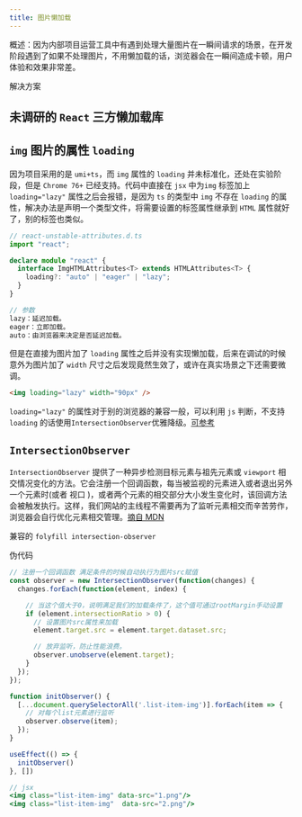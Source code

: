 ```yaml
---
title: 图片懒加载
---
```


概述：因为内部项目运营工具中有遇到处理大量图片在一瞬间请求的场景，在开发阶段遇到了如果不处理图片，不用懒加载的话，浏览器会在一瞬间造成卡顿，用户体验和效果非常差。

解决方案

## 未调研的 `React` 三方懒加载库

## `img` 图片的属性 `loading`

  因为项目采用的是 `umi+ts`，而 `img` 属性的 `loading` 并未标准化，还处在实验阶段，但是 `Chrome 76+` 已经支持。代码中直接在 `jsx` 中为`img` 标签加上 `loading="lazy"` 属性之后会报错，是因为 `ts` 的类型中 `img` 不存在 `loading` 的属性，解决办法是声明一个类型文件，将需要设置的标签属性继承到 `HTML` 属性就好了，别的标签也类似。

  ```ts
  // react-unstable-attributes.d.ts
  import "react";

  declare module "react" {
    interface ImgHTMLAttributes<T> extends HTMLAttributes<T> {
      loading?: "auto" | "eager" | "lazy";
    }
  }

  // 参数
  lazy：延迟加载。
  eager：立即加载。
  auto：由浏览器来决定是否延迟加载。
  ```

  但是在直接为图片加了 `loading` 属性之后并没有实现懒加载，后来在调试的时候意外为图片加了 `width` 尺寸之后发现竟然生效了，或许在真实场景之下还需要微调。

  ```html
  <img loading="lazy" width="90px" />
  ```

  `loading="lazy"` 的属性对于别的浏览器的兼容一般，可以利用 `js` 判断，不支持 `loading` 的话使用`IntersectionObserver`优雅降级。[可参考](https://juejin.im/post/6844903830581149710)

## `IntersectionObserver`

  `IntersectionObserver` 提供了一种异步检测目标元素与祖先元素或 `viewport` 相交情况变化的方法。它会注册一个回调函数，每当被监视的元素进入或者退出另外一个元素时(或者 视口 )，或者两个元素的相交部分大小发生变化时，该回调方法会被触发执行。这样，我们网站的主线程不需要再为了监听元素相交而辛苦劳作，浏览器会自行优化元素相交管理。[摘自 MDN](https://developer.mozilla.org/zh-CN/docs/Web/API/Intersection_Observer_API)

  兼容的 `folyfill intersection-observer`

  伪代码

  ```jsx
  // 注册一个回调函数 满足条件的时候自动执行为图片src赋值
  const observer = new IntersectionObserver(function(changes) {
    changes.forEach(function(element, index) {

      // 当这个值大于0，说明满足我们的加载条件了，这个值可通过rootMargin手动设置
      if (element.intersectionRatio > 0) {
        // 设置图片src属性来加载
        element.target.src = element.target.dataset.src;

        // 放弃监听，防止性能浪费。
        observer.unobserve(element.target);
      }
    });
  });

  function initObserver() {
    [...document.querySelectorAll('.list-item-img')].forEach(item => {
      // 对每个list元素进行监听
      observer.observe(item);
    });
  }

  useEffect(() => {
    initObserver()
  }, [])

  // jsx
  <img class="list-item-img" data-src="1.png"/>
  <img class="list-item-img"  data-src="2.png"/>
  ```
